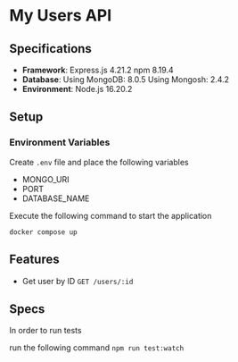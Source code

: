# My Users API

## Specifications

- **Framework**: 
    Express.js 4.21.2
    npm 8.19.4
- **Database**:
    Using MongoDB:		8.0.5
    Using Mongosh:		2.4.2
- **Environment**: 
    Node.js 16.20.2

## Setup

### Environment Variables

Create `.env` file and place the following variables

- MONGO_URI
- PORT
- DATABASE_NAME

Execute the following command to start the application

`docker compose up`

## Features

- Get user by ID `GET /users/:id`

## Specs

In order to run tests

run the following command
`npm run test:watch`
